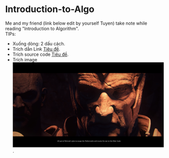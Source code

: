 # Introduction-to-Algo
Me and my friend (link below edit by yourself Tuyen) take note while reading "Introduction to Algorithm".  
TIPs:  
- Xuống dòng: 2 dấu cách.  
- Trích dẫn Link [Tiêu đề](Link).  
- Trích source code [Tiêu đề](./bài).  
- Trích image ![](./image.png).  
